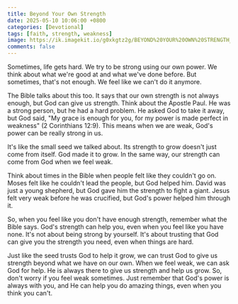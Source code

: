 ```yaml
---
title: Beyond Your Own Strength
date: 2025-05-10 10:06:00 +0800
categories: [Devotional]
tags: [faith, strength, weakness]
image: https://ik.imagekit.io/g0xkgtz2g/BEYOND%20YOUR%20OWN%20STRENGTH_20250509_003257_0000.jpg?updatedAt=1746722147995
comments: false
---
```


Sometimes, life gets hard. We try to be strong using our own power. We think about what we're good at and what we've done before. But sometimes, that's not enough. We feel like we can't do it anymore.

The Bible talks about this too. It says that our own strength is not always enough, but God can give us strength. Think about the Apostle Paul. He was a strong person, but he had a hard problem. He asked God to take it away, but God said, "My grace is enough for you, for my power is made perfect in weakness" (2 Corinthians 12:9). This means when we are weak, God's power can be really strong in us.

It's like the small seed we talked about. Its strength to grow doesn't just come from itself. God made it to grow. In the same way, our strength can come from God when we feel weak.

Think about times in the Bible when people felt like they couldn't go on. Moses felt like he couldn't lead the people, but God helped him. David was just a young shepherd, but God gave him the strength to fight a giant. Jesus felt very weak before he was crucified, but God's power helped him through it.

So, when you feel like you don't have enough strength, remember what the Bible says. God's strength can help you, even when you feel like you have none. It's not about being strong by yourself. It's about trusting that God can give you the strength you need, even when things are hard.

Just like the seed trusts God to help it grow, we can trust God to give us strength beyond what we have on our own.
When we feel weak, we can ask God for help. He is always there to give us strength and help us grow. So, don't worry if you feel weak sometimes. Just remember that God's power is always with you, and He can help you do amazing things, even when you think you can't.

